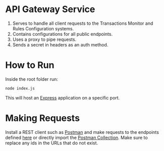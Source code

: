 # API Gateway Service

1. Serves to handle all client requests to the Transactions Monitor and Rules Configuration systems.
2. Contains configurations for all public endpoints.
3. Uses a proxy to pipe requests.
3. Sends a secret in headers as an auth method.

# How to Run

Inside the root folder run:

```
node index.js
```

This will host an [Express](https://expressjs.com/) application on a specific port.

# Making Requests

Install a REST client such as [Postman](https://www.postman.com/) and make requests to the endpoints defined [here](https://github.com/venetak/ethereum-transaction-monitor/blob/main/services/api-gateway/config/routes.js) or directly import the [Postman Collection](https://github.com/venetak/ethereum-transaction-monitor/blob/main/postman-collections/API%20Gateway.postman_collection.json). Make sure to replace any ids in the URLs that do not exist.